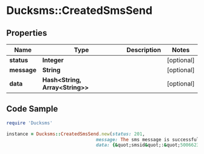 # Ducksms::CreatedSmsSend

## Properties

Name | Type | Description | Notes
------------ | ------------- | ------------- | -------------
**status** | **Integer** |  | [optional] 
**message** | **String** |  | [optional] 
**data** | **Hash&lt;String, Array&lt;String&gt;&gt;** |  | [optional] 

## Code Sample

```ruby
require 'Ducksms'

instance = Ducksms::CreatedSmsSend.new(status: 201,
                                 message: The sms message is successfully scheduled,
                                 data: {&quot;smsid&quot;:&quot;5006623151&quot;,&quot;scheduled_at&quot;:false,&quot;sender_id&quot;:{&quot;name&quot;:&quot;DUCKSMS&quot;},&quot;mobile_number&quot;:[{&quot;number&quot;:&quot;60131234567&quot;,&quot;msgid&quot;:2006553122},{&quot;number&quot;:&quot;60131234562&quot;,&quot;msgid&quot;:7006553121}],&quot;credit&quot;:{&quot;charge_per_sms&quot;:1,&quot;charge_per_number&quot;:1,&quot;charge&quot;:1,&quot;balance&quot;:986762,&quot;after&quot;:986761},&quot;message&quot;:{&quot;type&quot;:&quot;ascii&quot;,&quot;total&quot;:1,&quot;length&quot;:31,&quot;message&quot;:&quot;RM0 DUCKSMS: Hello World, Good morning!&quot;},&quot;callback_url&quot;:&quot;https://webhook.site/2a88e4b4-56f7-46ee-b3a4-2f05d8b8456e&quot;,&quot;contains_special_characters&quot;:false})
```


